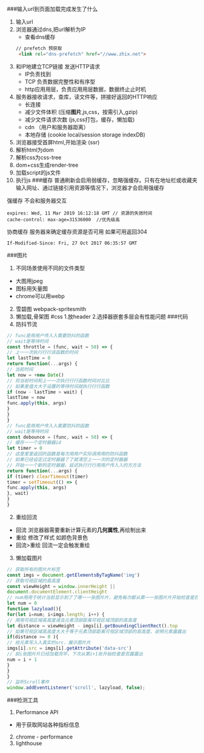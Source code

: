 ###输入url到页面加载完成发生了什么
1. 输入url  
2. 浏览器通过dns,把url解析为IP  
   - 查看dns缓存
   ```html
   // prefetch 预获取
    <link rel="dns-prefetch" href="//www.zhix.net">
   ```
3. 和IP地建⽴TCP链接 发送HTTP请求
   - IP负责找到
   - TCP 负责数据完整性和有序型
   - http应⽤用层，负责应⽤用层数据，数据终⽌止时机 
4. 服务器接收请求，查库，读文件等，拼接好返回的HTTP响应
   - 长连接
   - 减少文件体积 (压缩**图片**,js,css，按需引入,gzip)
   - 减少文件请求次数 (js,css打包，缓存，懒加载)
   - cdn （用户和服务器距离）
   - 本地存储 (cookie local/session storage indexDB)
5. 浏览器接受首屏html,开始渲染  (ssr)
6. 解析html为dom
7. 解析css为css-tree  
8. dom+css生成render-tree  
9. 加载script的js文件  
10. 执行js 
###缓存
普通刷新会启用弱缓存，忽略强缓存。只有在地址栏或收藏夹输入网址、通过链接引用资源等情况下，浏览器才会启用强缓存

强缓存 不会和服务器交互
```
expires: Wed, 11 Mar 2019 16:12:18 GMT // 资源的失效时间
cache-control: max-age=31536000  //优先级高
```
协商缓存 服务器来确定缓存资源是否可用 如果可用返回304
```
If-Modified-Since: Fri, 27 Oct 2017 06:35:57 GMT
```
###图片
1. 不同场景使用不同的文件类型
 - 大图用jpeg
 - 图标用矢量图
 - chrome可以用webp
2. 雪碧图 webpack-spritesmith
3. 懒加载,骨架图
#css
1.放header
2.选择器嵌套多层会有性能问题
###代码
1. 防抖节流
```javascript
// func是⽤用户传⼊入需要防抖的函数
// wait是等待时间
const throttle = (func, wait = 50) => {
// 上⼀一次执⾏行行该函数的时间
let lastTime = 0
return function(...args) {
// 当前时间
let now = +new Date()
// 将当前时间和上⼀一次执⾏行行函数时间对⽐比
// 如果差值⼤大于设置的等待时间就执⾏行行函数
if (now - lastTime > wait) {
lastTime = now
func.apply(this, args)
}
}
}
// func是⽤用户传⼊入需要防抖的函数
// wait是等待时间
const debounce = (func, wait = 50) => {
// 缓存⼀一个定时器器id
let timer = 0
// 这⾥里里返回的函数是每次⽤用户实际调⽤用的防抖函数
// 如果已经设定过定时器器了了就清空上⼀一次的定时器器
// 开始⼀一个新的定时器器，延迟执⾏行行⽤用户传⼊入的⽅方法
return function(...args) {
if (timer) clearTimeout(timer)
timer = setTimeout(() => {
func.apply(this, args)
}, wait)
}
}
```
2. 重绘回流
 - 回流 浏览器器需要重新计算元素的**几何属性**,再绘制出来
 - 重绘 修改了样式 如颜色背景色
 - 回流>重绘 回流一定会触发重绘
3. 懒加载图片 
```javascript
// 获取所有的图⽚片标签
const imgs = document.getElementsByTagName('img')
// 获取可视区域的⾼高度
const viewHeight = window.innerHeight ||
document.documentElement.clientHeight
// num⽤用于统计当前显示到了了哪⼀一张图⽚片，避免每次都从第⼀一张图⽚片开始检查是否露露出
let num = 0
function lazyload(){
for(let i=num; i<imgs.length; i++) {
// ⽤用可视区域⾼高度减去元素顶部距离可视区域顶部的⾼高度
let distance = viewHeight - imgs[i].getBoundingClientRect().top
// 如果可视区域⾼高度⼤大于等于元素顶部距离可视区域顶部的⾼高度，说明元素露露出
if(distance >= 0 ){
// 给元素写⼊入真实的src，展示图⽚片
imgs[i].src = imgs[i].getAttribute('data-src')
// 前i张图⽚片已经加载完毕，下次从第i+1张开始检查是否露露出
num = i + 1
}
}
}
// 监听Scroll事件
window.addEventListener('scroll', lazyload, false);
```
###检测工具
1. Performance API
 - 用于获取网站各种指标信息
2. chrome - performance
3. lighthouse
 




 